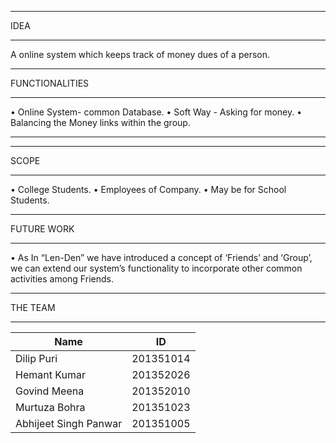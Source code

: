 ***************************************************************
IDEA
***************************************************************
A online system which keeps track of money dues of a person.

***************************************************************
FUNCTIONALITIES
***************************************************************
• Online System- common Database.
• Soft Way - Asking for money.
• Balancing the Money links within the group.
***************************************************************

***************************************************************
SCOPE
***************************************************************
• College Students.
• Employees of Company.
• May be for School Students.

***************************************************************
FUTURE WORK
***************************************************************
• As In “Len-Den” we have introduced a concept of ‘Friends’ and ‘Group’, we can extend our system’s functionality to 
incorporate other common activities among Friends.

***************************************************************
THE TEAM
***************************************************************

|Name|ID|
|-------|------|
|Dilip Puri | 201351014 |
|Hemant Kumar | 201352026 |
|Govind Meena | 201352010 |
|Murtuza Bohra | 201351023 |
|Abhijeet Singh Panwar | 201351005 |

